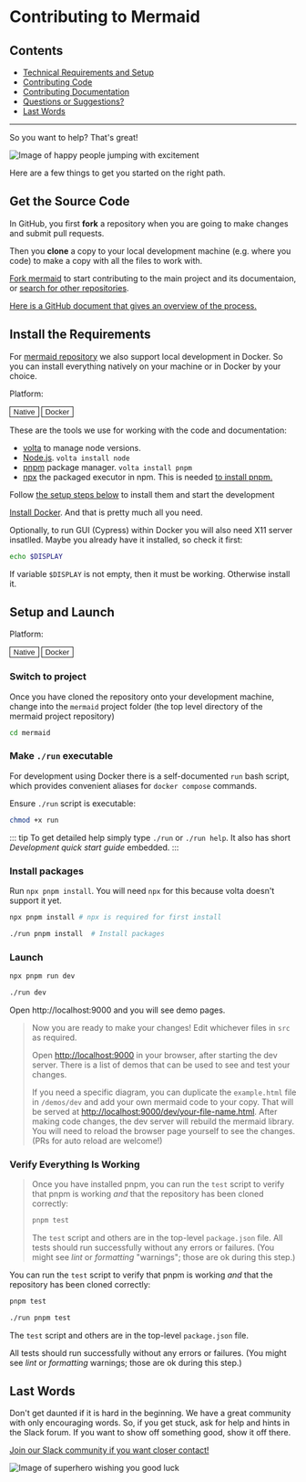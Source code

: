 <script setup lang="ts">
import { ref } from 'vue';
type Platform = "native" | "docker";
const selectedPlatform = ref<Platform>("native");
const handlePlatformChange = (newPlatform: Platform) => {
  selectedPlatform.value = newPlatform;
}
</script>

<style>

.platform-button {
  transition: color 0.25s, border-color 0.25s, background-color 0.25s;
  border: 1px solid transparent;
  border-color: var(--vp-button-alt-border);
  color: var(--vp-button-alt-text);
  background-color: var(--vp-button-alt-bg);
}

.platform-button:hover {
  border-color: var(--vp-button-alt-hover-border);
  color: var(--vp-button-alt-hover-text);
  background-color: var(--vp-button-alt-hover-bg);
}

.platform-button--selected {
  border-color: var(--vp-button-brand-border);
  color: var(--vp-button-brand-text);
  background-color: var(--vp-button-brand-bg);
}

.platform-button--selected:hover {
  border-color: var(--vp-button-brand-hover-border);
  color: var(--vp-button-brand-hover-text);
  background-color: var(--vp-button-brand-hover-bg);
}
</style>

# Contributing to Mermaid

## Contents

- [Technical Requirements and Setup](#technical-requirements-and-setup)
- [Contributing Code](#contributing-code)
- [Contributing Documentation](#contributing-documentation)
- [Questions or Suggestions?](#questions-or-suggestions)
- [Last Words](#last-words)

---

So you want to help? That's great!

![Image of happy people jumping with excitement](https://media.giphy.com/media/BlVnrxJgTGsUw/giphy.gif)

Here are a few things to get you started on the right path.

## Get the Source Code

In GitHub, you first **fork** a repository when you are going to make changes and submit pull requests.

Then you **clone** a copy to your local development machine (e.g. where you code) to make a copy with all the files to work with.

[Fork mermaid](https://github.com/mermaid-js/mermaid/fork) to start contributing to the main project and its documentaion, or [search for other repositories](https://github.com/orgs/mermaid-js/repositories).

[Here is a GitHub document that gives an overview of the process.](https://docs.github.com/en/get-started/quickstart/fork-a-repo)

## Install the Requirements

For [mermaid repository](https://github.com/mermaid-js/mermaid) we also support local development in Docker.
So you can install everything natively on your machine or in Docker by your choice.

<div class="platform space-x-2 flex rounded-lg items-center">
  <p class="font-semibold">Platform:</p>
  <button class="platform-button font-semibold rounded-full px-4 py-1" :class="{ 'platform-button--selected': selectedPlatform === 'native' }" @click="handlePlatformChange('native')">
    Native
  </button>
  <button class="platform-button font-semibold rounded-full px-4 py-1" :class="{ 'platform-button--selected': selectedPlatform === 'docker' }" @click="handlePlatformChange('docker')">
    Docker
  </button>
</div>

<div v-if="selectedPlatform === 'native'">

These are the tools we use for working with the code and documentation:

- [volta](https://volta.sh/) to manage node versions.
- [Node.js](https://nodejs.org/en/). `volta install node`
- [pnpm](https://pnpm.io/) package manager. `volta install pnpm`
- [npx](https://docs.npmjs.com/cli/v8/commands/npx) the packaged executor in npm. This is needed [to install pnpm.](#install-packages)

Follow [the setup steps below](#setup) to install them and start the development

</div>

<div v-if="selectedPlatform === 'docker'">

[Install Docker](https://docs.docker.com/engine/install/). And that is pretty much all you need.

Optionally, to run GUI (Cypress) within Docker you will also need X11 server insatlled.
Maybe you already have it installed, so check it first:

```bash
echo $DISPLAY
```
If variable `$DISPLAY` is not empty, then it must be working. Otherwise install it.

</div>

## Setup and Launch

<div class="platform space-x-2 flex rounded-lg items-center">
  <p class="font-semibold">Platform:</p>
  <button class="platform-button font-semibold rounded-full px-4 py-1" :class="{ 'platform-button--selected': selectedPlatform === 'native' }" @click="handlePlatformChange('native', '#setup')">
    Native
  </button>
  <button class="platform-button font-semibold rounded-full px-4 py-1" :class="{ 'platform-button--selected': selectedPlatform === 'docker' }" @click="handlePlatformChange('docker', '#setup')">
    Docker
  </button>
</div>

### Switch to project

Once you have cloned the repository onto your development machine, change into the `mermaid` project folder (the top level directory of the mermaid project repository)

```bash
cd mermaid
```

<div v-if="selectedPlatform === 'native'">
</div>

<div v-if="selectedPlatform === 'docker'">

### Make `./run` executable

For development using Docker there is a self-documented `run` bash script, which provides convenient aliases for `docker compose` commands.

Ensure `./run` script is executable:

```bash
chmod +x run
```

::: tip
To get detailed help simply type `./run` or `./run help`.
It also has short _Development quick start guide_ embedded.
:::
</div>

### Install packages

<div v-if="selectedPlatform === 'native'">

Run `npx pnpm install`. You will need `npx` for this because volta doesn't support it yet.

```bash
npx pnpm install # npx is required for first install
```
</div>

<div v-if="selectedPlatform === 'docker'">

```bash
./run pnpm install  # Install packages
```
</div>

### Launch

<div v-if="selectedPlatform === 'native'">

```bash
npx pnpm run dev
```
</div>
<div v-if="selectedPlatform === 'docker'">

```bash
./run dev
```
</div>

Open http://localhost:9000 and you will see demo pages.

> Now you are ready to make your changes!
> Edit whichever files in `src` as required.
> 
> Open <http://localhost:9000> in your browser, after starting the dev server.
> There is a list of demos that can be used to see and test your changes.
> 
> If you need a specific diagram, you can duplicate the `example.html` file in `/demos/dev` and add your own mermaid code to your copy.
> That will be served at <http://localhost:9000/dev/your-file-name.html>.
> After making code changes, the dev server will rebuild the mermaid library. You will need to reload the browser page yourself to see the changes. (PRs for auto reload are welcome!)
> 

### Verify Everything Is Working

> Once you have installed pnpm, you can run the `test` script to verify that pnpm is working _and_ that the repository has been cloned correctly:
> ```bash
> pnpm test
> ```
> The `test` script and others are in the top-level `package.json` file.
> All tests should run successfully without any errors or failures. (You might see _lint_ or _formatting_ "warnings"; those are ok during this step.)



<div v-if="selectedPlatform === 'native'">

You can run the `test` script to verify that pnpm is working _and_ that the repository has been cloned correctly:

```bash
pnpm test
```
</div>

<div v-if="selectedPlatform === 'docker'">

```bash
./run pnpm test
```

</div>

The `test` script and others are in the top-level `package.json` file.

All tests should run successfully without any errors or failures. (You might see _lint_ or _formatting_ warnings; those are ok during this step.)


## Last Words

Don't get daunted if it is hard in the beginning. We have a great community with only encouraging words. So, if you get stuck, ask for help and hints in the Slack forum. If you want to show off something good, show it off there.

[Join our Slack community if you want closer contact!](https://join.slack.com/t/mermaid-talk/shared_invite/enQtNzc4NDIyNzk4OTAyLWVhYjQxOTI2OTg4YmE1ZmJkY2Y4MTU3ODliYmIwOTY3NDJlYjA0YjIyZTdkMDMyZTUwOGI0NjEzYmEwODcwOTE)

![Image of superhero wishing you good luck](https://media.giphy.com/media/l49JHz7kJvl6MCj3G/giphy.gif)

